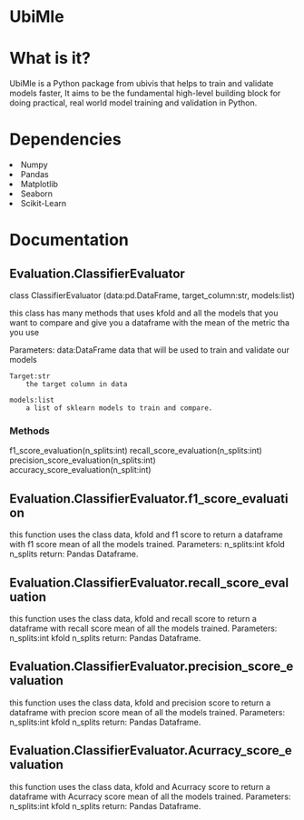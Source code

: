 # UbiMle

<h1>What is it?</h1>

<p>UbiMle is a Python package from ubivis that helps to train and validate models faster, It aims to be the fundamental high-level building block for doing practical, real world model training and validation in Python.</p>

<h1>Dependencies</h1>
<li>Numpy</li>
<li>Pandas</li>
<li>Matplotlib</li>
<li>Seaborn</li>
<li>Scikit-Learn</li>


<h1>Documentation</h1>
<h2>Evaluation.ClassifierEvaluator</h2>
<p>class ClassifierEvaluator (data:pd.DataFrame, target_column:str, models:list)

this class has many methods that uses kfold and all the models that you want to compare and give you a dataframe with the mean of the metric tha you use 

Parameters:
    data:DataFrame
        data that will be used to train and validate our models

    Target:str
        the target column in data
    
    models:list
        a list of sklearn models to train and compare.
</p>

<h3>Methods</h3>
<p>
    f1_score_evaluation(n_splits:int)
    recall_score_evaluation(n_splits:int)
    precision_score_evaluation(n_splits:int)
    accuracy_score_evaluation(n_split:int)
</p>

<h2>Evaluation.ClassifierEvaluator.f1_score_evaluation</h2>
<p>
this function uses the class data, kfold and f1 score to return a dataframe with f1 score mean of all the models trained. 
Parameters:
    n_splits:int
        kfold n_splits
return:
    Pandas Dataframe.
</p>

<h2>Evaluation.ClassifierEvaluator.recall_score_evaluation</h2>
<p>
this function uses the class data, kfold and recall score to return a dataframe with recall score mean of all the models trained. 
Parameters:
    n_splits:int
        kfold n_splits
return:
    Pandas Dataframe.
</p>

<h2>Evaluation.ClassifierEvaluator.precision_score_evaluation</h2>
<p>
this function uses the class data, kfold and precision score to return a dataframe with precion score mean of all the models trained. 
Parameters:
    n_splits:int
        kfold n_splits
return:
    Pandas Dataframe.
</p>

<h2>Evaluation.ClassifierEvaluator.Acurracy_score_evaluation</h2>
<p>
this function uses the class data, kfold and Acurracy score to return a dataframe with Acurracy score mean of all the models trained. 
Parameters:
    n_splits:int
        kfold n_splits
return:
    Pandas Dataframe.
</p>